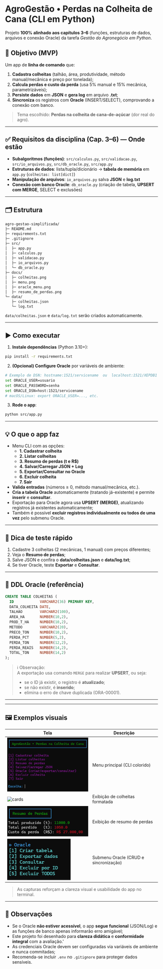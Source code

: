# AgroGestão • Perdas na Colheita de Cana (CLI em Python)

Projeto **100% alinhado aos capítulos 3–6** (funções, estruturas de dados, arquivos e conexão Oracle) da tarefa *Gestão do Agronegócio em Python*.

## 🎯 Objetivo (MVP)
Um app de **linha de comando** que:
1) **Cadastra colheitas** (talhão, área, produtividade, método manual/mecânica e preço por tonelada);
2) **Calcula perdas e custo da perda** (usa 5% manual e 15% mecânica, parametrizáveis);
3) **Persiste dados** em **JSON** e **gera log** em arquivo **.txt**;
4) **Sincroniza** os registros com **Oracle** (INSERT/SELECT), comprovando a conexão com banco.

> Tema escolhido: **Perdas na colheita de cana-de-açúcar** (dor real do agro).

---

## ✅ Requisitos da disciplina (Cap. 3–6) — Onde estão
- **Subalgoritmos (funções)**: `src/calculos.py`, `src/validacao.py`, `src/io_arquivos.py`, `src/db_oracle.py`, `src/app.py`  
- **Estruturas de dados**: lista/tupla/dicionário → **tabela de memória** em `app.py` (`colheitas: list[dict]`)
- **Manipulação de arquivos**: `io_arquivos.py` salva **JSON** e **log.txt**
- **Conexão com banco Oracle**: `db_oracle.py` (criação de tabela, **UPSERT com MERGE**, SELECT e exclusões)

---

## 🗂️ Estrutura
```
agro-gestao-simplificada/
├─ README.md
├─ requirements.txt
├─ .gitignore
├─ src/
│  ├─ app.py
│  ├─ calculos.py
│  ├─ validacao.py
│  ├─ io_arquivos.py
│  └─ db_oracle.py
├─ docs/
│  ├─ colheitas.png
│  ├─ menu.png
│  ├─ oracle_menu.png
│  ├─ resumo_de_perdas.png
└─ data/
   ├─ colheitas.json
   └─ log.txt

```
`data/colheitas.json` e `data/log.txt` serão criados automaticamente.

---

## ▶️ Como executar
1. **Instale dependências** (Python 3.10+):
```bash
pip install -r requirements.txt
```
2. **(Opcional) Configure Oracle** por variáveis de ambiente:
```bash
# Exemplo de DSN: hostname:1521/servicename  ou  localhost:1521/XEPDB1
set ORACLE_USER=usuario
set ORACLE_PASSWORD=senha
set ORACLE_DSN=host:1521/servicename
# macOS/Linux: export ORACLE_USER=..., etc.
```
3. **Rode o app**:
```bash
python src/app.py
```

---

## 💡 O que o app faz
- Menu CLI com as opções:
  - **1. Cadastrar colheita**
  - **2. Listar colheitas**
  - **3. Resumo de perdas (t e R$)**
  - **4. Salvar/Carregar JSON + Log**
  - **5. Exportar/Consultar no Oracle**
  - **6. Excluir colheita**
  - **7. Sair**
- **Valida entradas** (números ≥ 0, método manual/mecânica, etc.).
- **Cria a tabela Oracle** automaticamente (tratando já-existente) e permite **inserir** e **consultar**.
- Exportação para Oracle agora usa **UPSERT (MERGE)**, atualizando registros já existentes automaticamente;
- Também é possível **excluir registros individualmente ou todos de uma vez** pelo submenu Oracle.


---

## 🧪 Dica de teste rápido
1) Cadastre 3 colheitas (2 mecânicas, 1 manual) com preços diferentes;  
2) Veja o **Resumo de perdas**;  
3) Salve JSON e confira o **data/colheitas.json** e **data/log.txt**;  
4) Se tiver Oracle, teste **Exportar** e **Consultar**.

---

## 🧾 DDL Oracle (referência)
```sql
CREATE TABLE COLHEITAS (
  ID            VARCHAR2(36) PRIMARY KEY,
  DATA_COLHEITA DATE,
  TALHAO        VARCHAR2(100),
  AREA_HA       NUMBER(10,2),
  PROD_T_HA     NUMBER(10,2),
  METODO        VARCHAR2(20),
  PRECO_TON     NUMBER(10,2),
  PERDA_PCT     NUMBER(5,2),
  PERDA_TON     NUMBER(12,2),
  PERDA_REAIS   NUMBER(14,2),
  TOTAL_TON     NUMBER(14,2)
);
```
> ℹ️ Observação:  
> A exportação usa comando `MERGE` para realizar **UPSERT**, ou seja:
> - se o ID já existir, o registro é **atualizado**;  
> - se não existir, é **inserido**;  
> - elimina o erro de chave duplicada (ORA-00001).


---

---

## 🖼️ Exemplos visuais
| Tela | Descrição |
|------|------------|
| ![menu](docs/menu.png) | Menu principal (CLI colorido) |
| ![cards](docs/cards.png) | Exibição de colheitas formatada |
  ![perdas](docs/resumo_de_perdas.png) | Exibição de resumo de perdas |
| ![oracle](docs/oracle_menu.png) | Submenu Oracle (CRUD e sincronização) |

> As capturas reforçam a clareza visual e usabilidade do app no terminal.


---

## 📌 Observações
- Se o Oracle **não estiver acessível**, o app **segue funcional** (JSON/Log) e as funções de banco apenas informarão erro amigável;
- Este projeto foi desenhado para **clareza didática** e **conformidade integral** com a avaliação.'
- As credenciais Oracle devem ser configuradas via variáveis de ambiente e nunca commitadas;
- Recomenda-se incluir `.env` no `.gitignore` para proteger dados sensíveis.
